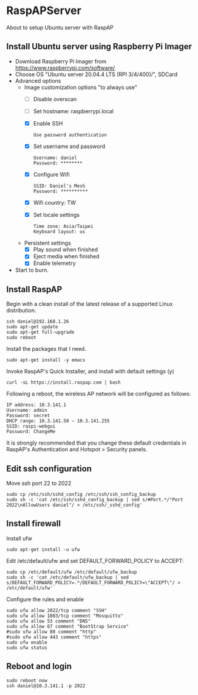 # RaspAPServer
About to setup Ubuntu server with RaspAP


## Install Ubuntu server using Raspberry Pi Imager
* Download Raspberry Pi Imager from https://www.raspberrypi.com/software/
* Choose OS "Ubuntu server 20.04.4 LTS (RPI 3/4/400)/", SDCard
* Advanced options
  * Image customization options "to always use"
    - [ ] Disable overscan
    - [ ] Set hostname: raspberrypi.local
    - [x] Enable SSH
      
      ```
      Use password authentication
      ```
    - [x] Set username and password
      
      ```
      Username: daniel
      Password: ********
      ```
    - [x] Configure Wifi
      
      ```
      SSID: Daniel's Mesh
      Password: **********
      ```
    - [x] Wifi country: TW
    - [x] Set locale settings
      
      ```
      Time zone: Asia/Taipei
      Keyboard layout: us
      ```
    
  * Persistent settings
    - [x] Play sound when finished
    - [x] Eject media when finished
    - [x] Enable telemetry
* Start to burn.


## Install RaspAP

Begin with a clean install of the latest release of a supported Linux distribution.
```
ssh daniel@192.168.1.26
sudo apt-get update
sudo apt-get full-upgrade
sudo reboot
```

Install the packages that I need.
```
sudo apt-get install -y emacs
```

Invoke RaspAP's Quick Installer, and install with default settings (y)
```
curl -sL https://install.raspap.com | bash
```

Following a reboot, the wireless AP network will be configured as follows:
```
IP address: 10.3.141.1
Username: admin
Password: secret
DHCP range: 10.3.141.50 — 10.3.141.255
SSID: raspi-webgui
Password: ChangeMe
```
It is strongly recommended that you change these default credentials in RaspAP's Authentication and Hotspot > Security panels.


## Edit ssh configuration
Move ssh port 22 to 2022 
```
sudo cp /etc/ssh/sshd_config /etc/ssh/ssh_config_backup
sudo sh -c 'cat /etc/ssh/sshd_config_backup | sed s/#Port.*/"Port 2022\nAllowUsers daniel"/ > /etc/ssh/_sshd_config'
```

## Install firewall
Install ufw
```
sudo apt-get install -u ufw
```

Edit /etc/default/ufw and set DEFAULT_FORWARD_POLICY to ACCEPT:
```
sudo cp /etc/default/ufw /etc/default/ufw_backup
sudo sh -c 'cat /etc/default/ufw_backup | sed s/DEFAULT_FORWARD_POLICY=.*/DEFAULT_FORWARD_POLICY=\"ACCEPT\"/ > /etc/default/ufw'
```

Configure the rules and enable
```
sudo ufw allow 2022/tcp comment "SSH"
sudo ufw allow 1883/tcp comment "Mosquitto"
sudo ufw allow 53 comment "DNS"
sudo ufw allow 67 comment "BootStrap Service"
#sudo ufw allow 80 comment "http"
#sudo ufw allow 443 comment "https"
sudo ufw enable
sudo ufw status
```


## Reboot and login
```
sudo reboot now
ssh daniel@10.3.141.1 -p 2022
```
